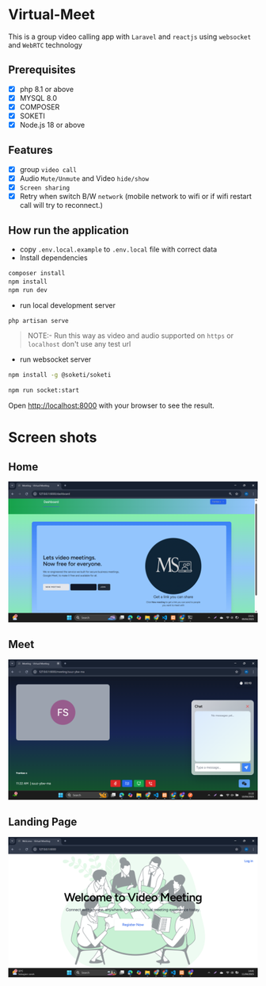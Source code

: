 # Virtual-Meet 

This is a group video calling app with `Laravel` and `reactjs` using `websocket` and `WebRTC` technology 

## Prerequisites

- [x] php 8.1 or above
- [x] MYSQL 8.0
- [x] COMPOSER
- [x] SOKETI
- [x] Node.js 18 or above

## Features

- [x] group `video call`
- [x] Audio `Mute/Unmute` and Video `hide/show`
- [x] `Screen sharing`
- [x] Retry when switch B/W `network` (mobile network to wifi or if wifi restart call will try to reconnect.)

## How run the application

- copy `.env.local.example` to `.env.local` file with correct data
- Install dependencies

```bash
composer install
npm install
npm run dev
```

- run local development server

```bash
php artisan serve
```
>NOTE:- Run this way as video and audio supported on `https` or `localhost` don't use any test url 

- run websocket server



```bash
npm install -g @soketi/soketi
```


```bash
npm run socket:start
```

Open [http://localhost:8000](http://localhost:8000) with your browser to see the result.


# Screen shots
## Home
![Tampilan Aplikasi](public/screenshots/Screenshot1.png)

## Meet
![Tampilan Aplikasi](public/screenshots/Screenshot2.png)

## Landing Page 
![Tampilan Aplikasi](public/screenshots/Screenshot3.png)





